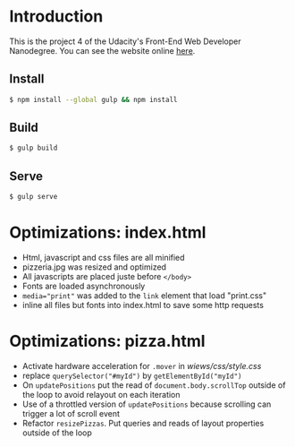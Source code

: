 # Introduction

This is the project 4 of the Udacity's Front-End Web Developer Nanodegree.
You can see the website online [here](http://ludovio.github.io/frontend-nanodegree-mobile-portfolio).

## Install

```sh
$ npm install --global gulp && npm install
```

## Build

```sh
$ gulp build
```

## Serve

```sh
$ gulp serve
```

# Optimizations: index.html

* Html, javascript and css files are all minified
* pizzeria.jpg was resized and optimized
* All javascripts are placed juste before `</body>`
* Fonts are loaded asynchronously
* `media="print"` was added to the `link` element that load "print.css"
* inline all files but fonts into index.html to save some http requests

# Optimizations: pizza.html

* Activate hardware acceleration for `.mover` in *wiews/css/style.css*
* replace `querySelector("#myId")` by `getElementById("myId")`
* On `updatePositions` put the read of `document.body.scrollTop` outside of the loop to avoid relayout on each iteration
* Use of a throttled version of `updatePositions` because scrolling can trigger a lot of scroll event
* Refactor `resizePizzas`. Put queries and reads of layout properties outside of the loop